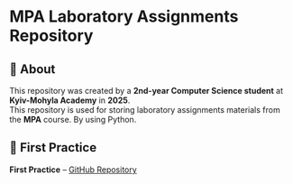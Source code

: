 # MPA Laboratory Assignments Repository

## 📌 About  
This repository was created by a **2nd-year Computer Science student** at **Kyiv-Mohyla Academy** in **2025**.  
This repository is used for storing laboratory assignments materials from the **MPA** course. By using Python.

## 🔹 First Practice 
**First Practice** – [GitHub Repository](https://github.com/Ermolz/Mpa_Laboratory/tree/lab1)
